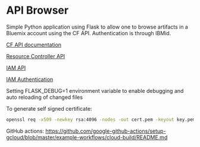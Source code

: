 # API Browser

Simple Python application using Flask to allow one to browse artifacts in a Bluemix account using the CF API. Authentication is through IBMid.


[CF API documentation](https://apidocs.cloudfoundry.org/)

[Resource Controller API](https://console.bluemix.net/apidocs/resource-controller)

[IAM API](https://cloud.ibm.com/apidocs/iam-identity-token-api)

[IAM Authentication](https://cloud.ibm.com/docs/iam/apikey_iamtoken.html#iamtoken_from_apikey)

Setting FLASK_DEBUG=1 environment variable to enable debugging and auto reloading of changed files

To generate self signed certificate:
```bash
openssl req -x509 -newkey rsa:4096 -nodes -out cert.pem -keyout key.pem -days 365
```

GitHub actions:
https://github.com/google-github-actions/setup-gcloud/blob/master/example-workflows/cloud-build/README.md